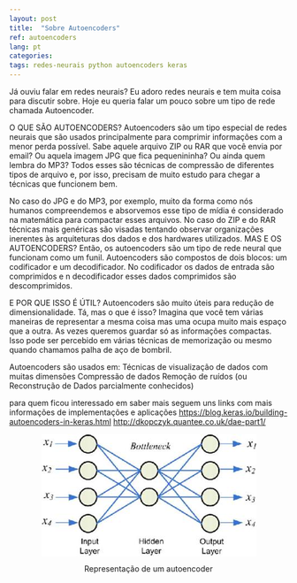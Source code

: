 ```yaml
---
layout: post
title:  "Sobre Autoencoders"
ref: autoencoders
lang: pt
categories: 
tags: redes-neurais python autoencoders keras
---
```


Já ouviu falar em redes neurais? Eu adoro redes neurais e tem muita coisa para discutir sobre. Hoje eu queria falar um pouco sobre um tipo de rede chamada Autoencoder.

O QUE SÃO AUTOENCODERS?
Autoencoders são um tipo especial de redes neurais que são usados principalmente para comprimir informações com a menor perda possível. Sabe aquele arquivo ZIP ou RAR que você envia por email? Ou aquela imagem JPG que fica pequenininha? Ou ainda quem lembra do MP3? Todos esses são técnicas de compressão de diferentes tipos de arquivo e, por isso, precisam de muito estudo para chegar a técnicas que funcionem bem.

No caso do JPG e do MP3, por exemplo, muito da forma como nós humanos compreendemos e absorvemos esse tipo de mídia é considerado na matemática para compactar esses arquivos. No caso do ZIP e do RAR técnicas mais genéricas são visadas tentando observar organizações inerentes às arquiteturas dos dados e dos hardwares utilizados.
MAS E OS AUTOENCODERS?
Então, os autoencoders são um tipo de rede neural que funcionam como um funil. Autoencoders são compostos de dois blocos: um codificador e um decodificador. No codificador os dados de entrada são comprimidos e n decodificador esses dados comprimidos são descomprimidos.

E POR QUE ISSO É ÚTIL?
Autoencoders são muito úteis para redução de dimensionalidade. Tá, mas o que é isso? Imagina que você tem várias maneiras de representar a mesma coisa mas uma ocupa muito mais espaço que a outra. As vezes queremos guardar só as informações compactas. Isso pode ser percebido em várias técnicas de memorização ou mesmo quando chamamos palha de aço de bombril. 

Autoencoders são usados em:
Técnicas de visualização de dados com muitas dimensões
Compressão de dados
Remoção de ruídos (ou Reconstrução de Dados parcialmente conhecidos)

para quem ficou interessado em saber mais seguem uns links com mais informações de implementações e aplicações
<https://blog.keras.io/building-autoencoders-in-keras.html>
<http://dkopczyk.quantee.co.uk/dae-part1/>

<figure>
	<p align="center"><img src="/assets/autoencoders.jpg" title="Representação de um autoencoder" alt="Representação de um autoencoder" align="center"></p>
	<p align="center"><figcaption align="center">Representação de um autoencoder</figcaption></p>
</figure>
